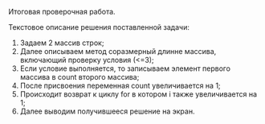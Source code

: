 Итоговая проверочная работа.

Текстовое описание решения поставленной задачи:

1. Задаем 2 массив строк;
2. Далее описываем метод соразмерный длинне массива, включающий проверку условия (<=3);
3. Если условие выполняется, то записываем элемент первого массива в count второго массива;
4. После присвоения переменная count увеличивается на 1;
5. Происходит возврат к циклу for в котором i также увеличивается на 1;
6. Далее выводим получившееся решение на экран.